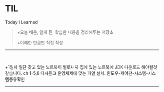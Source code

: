 # TIL
Today I Learned

>+오늘 배운, 알게 된, 학습한 내용을 정리해두는 저장소
>
>+이해한 만큼만 직접 작성

***
<br/>

+1일차
일단 갖고 있는 노트북이 별로니까 집에 있는 노트북에 JDK 다운로드 해야될것같습니다.
ch 1-5,6 다시듣고 운영체제에 맞는 파일 설치.
윈도우-제어판-시스템-시스템종류확인

<hr/>
